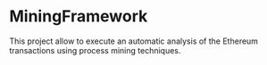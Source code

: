 # MiningFramework

This project allow to execute an automatic analysis of the Ethereum transactions using process mining techniques.
